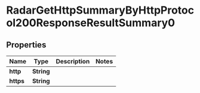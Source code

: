 

# RadarGetHttpSummaryByHttpProtocol200ResponseResultSummary0


## Properties

| Name | Type | Description | Notes |
|------------ | ------------- | ------------- | -------------|
|**http** | **String** |  |  |
|**https** | **String** |  |  |



